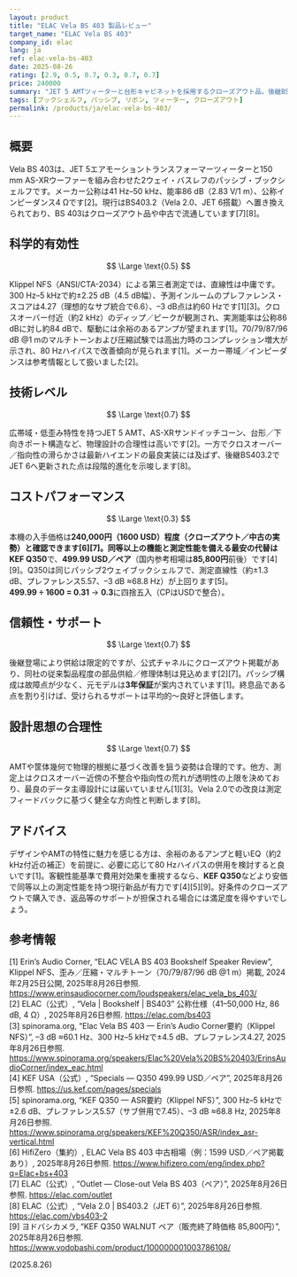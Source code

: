 ```yaml
---
layout: product
title: "ELAC Vela BS 403 製品レビュー"
target_name: "ELAC Vela BS 403"
company_id: elac
lang: ja
ref: elac-vela-bs-403
date: 2025-08-26
rating: [2.9, 0.5, 0.7, 0.3, 0.7, 0.7]
price: 240000
summary: "JET 5 AMTツィーターと台形キャビネットを採用するクローズアウト品。後継BS403.2へ更新済み。第三者データでは直線性は中庸で、現行の入手価格では費用対効果が伸びません"
tags: [ブックシェルフ, パッシブ, リボン, ツィーター, クローズアウト]
permalink: /products/ja/elac-vela-bs-403/
---
```


## 概要

Vela BS 403は、JET 5エアモーショントランスフォーマーツィーターと150 mm AS-XRウーファーを組み合わせた2ウェイ・バスレフのパッシブ・ブックシェルフです。メーカー公称は41 Hz–50 kHz、能率86 dB（2.83 V/1 m）、公称インピーダンス4 Ωです[2]。現行はBS403.2（Vela 2.0、JET 6搭載）へ置き換えられており、BS 403はクローズアウト品や中古で流通しています[7][8]。

## 科学的有効性

$$ \Large \text{0.5} $$

Klippel NFS（ANSI/CTA-2034）による第三者測定では、直線性は中庸です。300 Hz–5 kHzで約±2.25 dB（4.5 dB幅）、予測インルームのプレファレンス・スコアは4.27（理想的なサブ統合で6.6）、–3 dB点は約60 Hzです[1][3]。クロスオーバー付近（約2 kHz）のディップ／ピークが観測され、実測能率は公称86 dBに対し約84 dBで、駆動には余裕のあるアンプが望まれます[1]。70/79/87/96 dB @1 mのマルチトーンおよび圧縮試験では高出力時のコンプレッション増大が示され、80 Hzハイパスで改善傾向が見られます[1]。メーカー帯域／インピーダンスは参考情報として扱いました[2]。

## 技術レベル

$$ \Large \text{0.7} $$

広帯域・低歪み特性を持つJET 5 AMT、AS-XRサンドイッチコーン、台形／下向きポート構造など、物理設計の合理性は高いです[2]。一方でクロスオーバー／指向性の滑らかさは最新ハイエンドの最良実装には及ばず、後継BS403.2でJET 6へ更新された点は段階的進化を示唆します[8]。

## コストパフォーマンス

$$ \Large \text{0.3} $$

本機の入手価格は**240,000円（1600 USD）**程度（クローズアウト／中古の実勢）と確認できます[6][7]。**同等以上**の機能と測定性能を備える最安の代替は**KEF Q350**で、**499.99 USD／ペア**（国内参考相場は**85,800円**前後）です[4][9]。Q350は同じパッシブ2ウェイブックシェルフで、測定直線性（約±1.3 dB、プレファレンス5.57、–3 dB ≈68.8 Hz）が上回ります[5]。  
**499.99 ÷ 1600 = 0.31** → **0.3**に四捨五入（CPはUSDで整合）。

## 信頼性・サポート

$$ \Large \text{0.7} $$

後継登場により供給は限定的ですが、公式チャネルにクローズアウト掲載があり、同社の従来製品程度の部品供給／修理体制は見込めます[2][7]。パッシブ構成は故障点が少なく、元モデルは**3年保証**が案内されています[1]。終息品である点を割り引けば、受けられるサポートは平均的〜良好と評価します。

## 設計思想の合理性

$$ \Large \text{0.7} $$

AMTや筐体幾何で物理的根拠に基づく改善を狙う姿勢は合理的です。他方、測定上はクロスオーバー近傍の不整合や指向性の荒れが透明性の上限を決めており、最良のデータ主導設計には届いていません[1][3]。Vela 2.0での改良は測定フィードバックに基づく健全な方向性と判断します[8]。

## アドバイス

デザインやAMTの特性に魅力を感じる方は、余裕のあるアンプと軽いEQ（約2 kHz付近の補正）を前提に、必要に応じて80 Hzハイパスの併用を検討すると良いです[1]。客観性能基準で費用対効果を重視するなら、**KEF Q350**などより安価で同等以上の測定性能を持つ現行新品が有力です[4][5][9]。好条件のクローズアウトで購入でき、返品等のサポートが担保される場合には満足度を得やすいでしょう。

## 参考情報

[1] Erin’s Audio Corner, “ELAC VELA BS 403 Bookshelf Speaker Review”, Klippel NFS、歪み／圧縮・マルチトーン（70/79/87/96 dB @1 m）掲載, 2024年2月25日公開, 2025年8月26日参照. https://www.erinsaudiocorner.com/loudspeakers/elac_vela_bs_403/  
[2] ELAC（公式）, “Vela | Bookshelf | BS403” 公称仕様（41–50,000 Hz, 86 dB, 4 Ω）, 2025年8月26日参照. https://elac.com/bs403  
[3] spinorama.org, “Elac Vela BS 403 — Erin’s Audio Corner要約（Klippel NFS）”, –3 dB ≈60.1 Hz、300 Hz–5 kHzで±4.5 dB、プレファレンス4.27, 2025年8月26日参照. https://www.spinorama.org/speakers/Elac%20Vela%20BS%20403/ErinsAudioCorner/index_eac.html  
[4] KEF USA（公式）, “Specials — Q350 499.99 USD／ペア”, 2025年8月26日参照. https://us.kef.com/pages/specials  
[5] spinorama.org, “KEF Q350 — ASR要約（Klippel NFS）”, 300 Hz–5 kHzで±2.6 dB、プレファレンス5.57（サブ併用で7.45）、–3 dB ≈68.8 Hz, 2025年8月26日参照. https://www.spinorama.org/speakers/KEF%20Q350/ASR/index_asr-vertical.html  
[6] HifiZero（集約）, ELAC Vela BS 403 中古相場（例：1599 USD／ペア掲載あり）, 2025年8月26日参照. https://www.hifizero.com/eng/index.php?q=Elac+bs+403  
[7] ELAC（公式）, “Outlet — Close-out Vela BS 403（ペア）”, 2025年8月26日参照. https://elac.com/outlet  
[8] ELAC（公式）, “Vela 2.0 | BS403.2（JET 6）”, 2025年8月26日参照. https://elac.com/vbs403-2  
[9] ヨドバシカメラ, “KEF Q350 WALNUT ペア（販売終了時価格 85,800円）”, 2025年8月26日参照. https://www.yodobashi.com/product/100000001003786108/

(2025.8.26)

